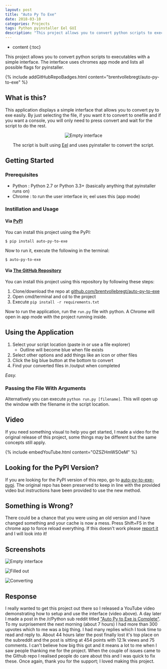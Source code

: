 ```yaml
---
layout: post
title: "Auto Py To Exe"
date: 2018-03-10
categories: Projects
tags: Python pyinstaller Eel GUI
description: "This project allows you to convert python scripts to executables with a simple interface. The interface uses chromes app mode and lists all possible flags for pyinstaller. The whole idea seems automatic as it cleans up after itself."
---
```


* content
{:toc}

This project allows you to convert python scripts to executables with a simple interface. The interface uses chromes app mode and lists all possible flags for pyinstaller.

{% include addGitHubRepoBadges.html content="brentvollebregt/auto-py-to-exe" %}

## What is this?
This application displays a simple interface that allows you to convert py to exe easily. By just selecting the file, if you want it to convert to onefile and if you want a console, you will only need to press convert and wait for the script to do the rest.

<div style="text-align: center">
	<img src="https://i.imgur.com/EuUlayC.png" alt="Empty interface"/>
	<p>The script is built using <a class="link" href="https://github.com/ChrisKnott/Eel">Eel</a> and uses pyinstaller to convert the script.</p>
</div>

<!-- more -->

## Getting Started
### Prerequisites
- Python : Python 2.7 or Python 3.3+ (basically anything that pyinstaller runs on)
- Chrome : to run the user interface in; eel uses this (app mode)

### Instillation and Usage
#### Via [PyPI](https://pypi.org/project/auto-py-to-exe/)
You can install this project using the PyPI:
```
$ pip install auto-py-to-exe
```
Now to run it, execute the following in the terminal:
```
$ auto-py-to-exe
```

#### Via [The GitHub Repository](https://github.com/brentvollebregt/auto-py-to-exe)
You can install this project using this repository by following these steps:
1. Clone/download the repo at [github.com/brentvollebregt/auto-py-to-exe](https://github.com/brentvollebregt/auto-py-to-exe)
2. Open cmd/terminal and cd to the project
3. Execute ```pip install -r requirements.txt```

Now to run the application, run the ```run.py``` file with python. A Chrome will open in app mode with the project running inside.

## Using the Application
1. Select your script location (paste in or use a file explorer)
    - Outline will become blue when file exists
2. Select other options and add things like an icon or other files
3. Click the big blue button at the bottom to convert
4. Find your converted files in /output when completed

*Easy.*

### Passing the File With Arguments
Alternatively you can execute ```python run.py [filename]```. This will open up the window with the filename in the script location.

## Video
If you need something visual to help you get started, I made a video for the original release of this project, some things may be different but the same concepts still apply.

{% include embedYouTube.html content="OZSZHmWSOeM" %}

## Looking for the PyPI Version?
If you are looking for the PyPI version of this repo, go to [auto-py-to-exe-pypi](https://github.com/brentvollebregt/auto-py-to-exe-pypi). The original repo has been preserved to keep in line with the provided video but instructions have been provided to use the new method.

## Something is Wrong?
There could be a chance that you were using an old version and I have changed something and your cache is now a mess. Press Shift+F5 in the chrome app to force reload everything.
If this doesn't work please [report it](https://github.com/brentvollebregt/auto-py-to-exe/issues) and I will look into it!

## Screenshots
![Empty interface](https://i.imgur.com/dd0LC2n.png)

![Filled out](https://i.imgur.com/Wd9pFqR.png)

![Converting](https://i.imgur.com/MjdONcC.png)

## Response
I really wanted to get this project out there so I released a YouTube video demonstrating how to setup and use the interface (video above). A day later I made a post in the /r/Python sub reddit titled ["Auto Py to Exe is Complete"](https://www.reddit.com/r/Python/comments/84kwb8/auto_py_to_exe_is_complete/).
To my surprisement the next morning (about 7 hours) I had more than 300 upvotes which to me was a big thing. I had many replies which I took time to read and reply to. About 44 hours later the post finally lost it's top place on the subreddit and the post is sitting at 454 points with 12.1k views and 75 comments.
I can't believe how big this got and it means a lot to me when I saw people thanking me for the project. When the couple of issues came to the Github repo I realised people do care about this and I was quick to fix these.
Once again, thank you for the support; I loved making this project.
